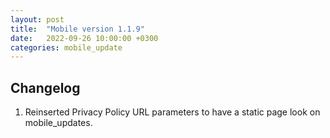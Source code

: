 ```yaml
---
layout: post
title:  "Mobile version 1.1.9"
date:   2022-09-26 10:00:00 +0300
categories: mobile_update
---
```


Changelog
---
1. Reinserted Privacy Policy URL parameters to have a static page look on mobile_updates.
